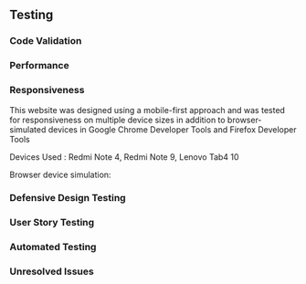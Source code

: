 ## Testing

### Code Validation

### Performance

### Responsiveness
This website was designed using a mobile-first approach and was tested for responsiveness on multiple device sizes in addition to browser-simulated devices in Google Chrome Developer Tools and Firefox Developer Tools

Devices Used : Redmi Note 4, Redmi Note 9, Lenovo Tab4 10

Browser device simulation:

### Defensive Design Testing

### User Story Testing

### Automated Testing

### Unresolved Issues